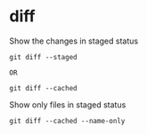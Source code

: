 # diff

Show the changes in staged status

```git
git diff --staged

OR

git diff --cached
```

Show only files in staged status

```git
git diff --cached --name-only
```
